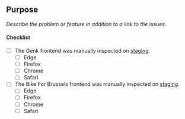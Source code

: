## Purpose
_Describe the problem or feature in addition to a link to the issues._



#### Checklist
- [ ] The Genk frontend was manually inspected on [staging](https://staging.anyways.eu/projects/genk/).
  - [ ] Edge
  - [ ] Firefox
  - [ ] Chrome
  - [ ] Safari
- [ ] The Bike For Brussels frontend was manually inspected on [staging](https://staging.anyways.eu/projects/bikeforbrussels/).
  - [ ] Edge
  - [ ] Firefox
  - [ ] Chrome
  - [ ] Safari